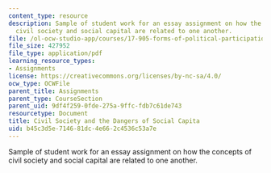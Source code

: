 ```yaml
---
content_type: resource
description: Sample of student work for an essay assignment on how the concepts of
  civil society and social capital are related to one another.
file: /ol-ocw-studio-app/courses/17-905-forms-of-political-participation-old-and-new-spring-2005/b45c3d5e714681dc4e662c4536c53a7e_paper1_rewrite.pdf
file_size: 427952
file_type: application/pdf
learning_resource_types:
- Assignments
license: https://creativecommons.org/licenses/by-nc-sa/4.0/
ocw_type: OCWFile
parent_title: Assignments
parent_type: CourseSection
parent_uid: 9df4f259-0fde-275a-9ffc-fdb7c61de743
resourcetype: Document
title: Civil Society and the Dangers of Social Capita
uid: b45c3d5e-7146-81dc-4e66-2c4536c53a7e
---
```

Sample of student work for an essay assignment on how the concepts of civil society and social capital are related to one another.